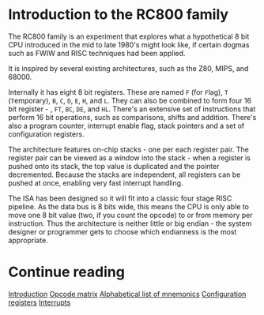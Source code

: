 # Introduction to the RC800 family

The RC800 family is an experiment that explores what a hypothetical 8 bit CPU introduced in the mid to late 1980's might look like, if certain dogmas such as FWIW and RISC techniques had been applied. 

It is inspired by several existing architectures, such as the Z80, MIPS, and 68000.

Internally it has eight 8 bit registers. These are named ```F``` (for ```F```lag), ```T``` (```T```emporary), ```B```, ```C```, ```D```, ```E```, ```H```, and ```L```. They can also be combined to form four 16 bit register - , ```FT```, ```BC```, ```DE```, and ```HL```. There's an extensive set of instructions that perform 16 bit operations, such as comparisons, shifts and addition. There's also a program counter, interrupt enable flag, stack pointers and a set of configuration registers.

The architecture features on-chip stacks - one per each register pair. The register pair can be viewed as a window into the stack - when a register is pushed onto its stack, the top value is duplicated and the pointer decremented. Because the stacks are independent, all registers can be pushed at once, enabling very fast interrupt handling.

The ISA has been designed so it will fit into a classic four stage RISC pipeline. As the data bus is 8 bits wide, this means the CPU is only able to move one 8 bit value (two, if you count the opcode) to or from memory per instruction. Thus the architecture is neither little or big endian - the system designer or programmer gets to choose which endianness is the most appropriate.

# Continue reading
[Introduction](docs/Introduction.md)
[Opcode matrix](docs/OpcodeMatrix.md)
[Alphabetical list of mnemonics](docs/AlphabeticalMnemonics.md)
[Configuration registers](docs/ConfigurationRegisters.md)
[Interrupts](docs/Interrupts.md)
